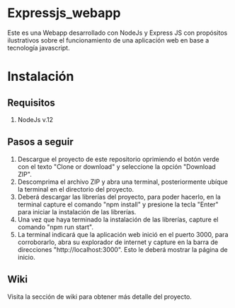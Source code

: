 # Expressjs_webapp
Este es una Webapp desarrollado con NodeJs y Express JS con propósitos ilustrativos sobre el funcionamiento de una aplicación web en base a tecnología javascript.

# Instalación

## Requisitos
1. NodeJs v.12

## Pasos a seguir
1. Descargue el proyecto de este repositorio oprimiendo el botón verde con el texto "Clone or download" y seleccione la opción "Download ZIP".
2. Descomprima el archivo ZIP y abra una terminal, posteriormente ubíque la terminal en el directorio del proyecto.
3. Deberá descargar las librerías del proyecto, para poder hacerlo, en la terminal capture el comando "npm install" y presione la tecla "Enter" para iniciar la instalación de las librerías.
4. Una vez que haya terminado la instalación de las librerías, capture el comando "npm run start".
5. La terminal indicará que la aplicación web inició en el puerto 3000, para corroborarlo, abra su explorador de internet y capture en la barra de direcciones "http://localhost:3000". Esto le deberá mostrar la página de inicio.

## Wiki

Visita la sección de wiki para obtener más detalle del proyecto.
